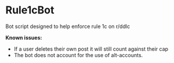 # Rule1cBot
Bot script designed to help enforce rule 1c on r/ddlc

**Known issues:**
* If a user deletes their own post it will  still count against their cap
* The bot does not account for the use of alt-accounts.
